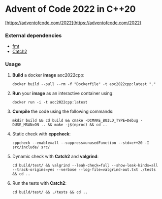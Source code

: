# Advent of Code 2022 in C++20

[https://adventofcode.com/2022](https://adventofcode.com/2022)
 
### External dependencies
- [fmt](https://github.com/fmtlib/fmt) 
- [Catch2](https://github.com/catchorg/Catch2)

###  Usage

1.  **Build** a docker **image** aoc2022cpp:
    ```shell
    docker build --pull --rm -f "Dockerfile" -t aoc2022cpp:latest "." 
    ```
2. **Run** your **image** as an interactive container using:
    ```shell
    docker run -i -t aoc2022cpp:latest
    ```
3. **Compile** the code using the following commands:
    ```shell
    mkdir build && cd build && cmake -DCMAKE_BUILD_TYPE=Debug -DUSE_MSAN=ON .. && make -j$(nproc) && cd ..
    ```
4. Static check with **cppcheck**:
     ```shell
    cppcheck --enable=all --suppress=unusedFunction --std=c++20 -I src/include/ src/
    ```
5. Dynamic check with **Catch2** and **valgrind**:
    ```shell
   cd build/test/ && valgrind --leak-check=full --show-leak-kinds=all --track-origins=yes --verbose --log-file=valgrind-out.txt ./tests && cd ..
   ```
6. Run the tests with **Catch2**:
    ```shell
    cd build/test/ && ./tests && cd ..
    ```